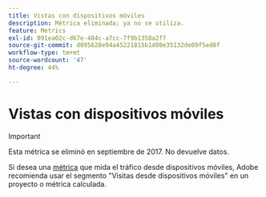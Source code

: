 ```yaml
---
title: Vistas con dispositivos móviles
description: Métrica eliminada; ya no se utiliza.
feature: Metrics
exl-id: 091ea02c-d67e-484c-a7cc-7f9b1358a2f7
source-git-commit: d095628e94a45221815b1d08e35132de09f5ed8f
workflow-type: tm+mt
source-wordcount: '47'
ht-degree: 44%

---
```


# Vistas con dispositivos móviles

>[!IMPORTANT]
>
>Esta métrica se eliminó en septiembre de 2017. No devuelve datos.

Si desea una [métrica](overview.md) que mida el tráfico desde dispositivos móviles, Adobe recomienda usar el segmento &quot;Visitas desde dispositivos móviles&quot; en un proyecto o métrica calculada.
